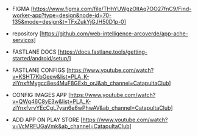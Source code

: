 - FIGMA [https://www.figma.com/file/THhYUWgzOltAq7OO27fnC9/Find-worker-app?type=design&node-id=70-135&mode=design&t=TFxZukYjGJH50D1p-0]

- repository [https://github.com/web-intelligence-arcoverde/app-ache-servicos]
- FASTLANE DOCS [https://docs.fastlane.tools/getting-started/android/setup/]
- FASTLANE CONFIGS [https://www.youtube.com/watch?v=KSHT7KbGeew&list=PLA_K-zlYnxftMygcc8es4MuF8GExb_orJ&ab_channel=CatapultaClub]

- CONFIG IMAGES APP [https://www.youtube.com/watch?v=QWq46C8yE3w&list=PLA_K-zlYnxfvrvYEcCgL7ysn6e6wPhwAV&ab_channel=CatapultaClub]

- ADD APP ON PLAY STORE [https://www.youtube.com/watch?v=VcMRFUGaVmk&ab_channel=CatapultaClub]
